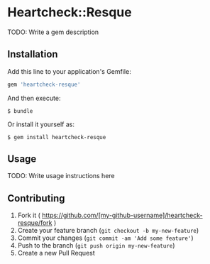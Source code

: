 # Heartcheck::Resque

TODO: Write a gem description

## Installation

Add this line to your application's Gemfile:

```ruby
gem 'heartcheck-resque'
```

And then execute:

    $ bundle

Or install it yourself as:

    $ gem install heartcheck-resque

## Usage

TODO: Write usage instructions here

## Contributing

1. Fork it ( https://github.com/[my-github-username]/heartcheck-resque/fork )
2. Create your feature branch (`git checkout -b my-new-feature`)
3. Commit your changes (`git commit -am 'Add some feature'`)
4. Push to the branch (`git push origin my-new-feature`)
5. Create a new Pull Request
